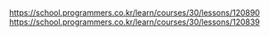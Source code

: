 https://school.programmers.co.kr/learn/courses/30/lessons/120890
https://school.programmers.co.kr/learn/courses/30/lessons/120839
